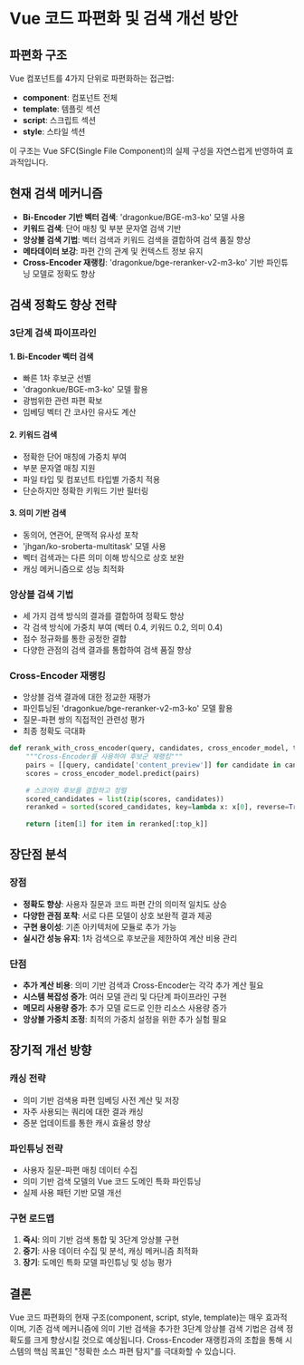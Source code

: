 # Vue 코드 파편화 및 검색 개선 방안

## 파편화 구조
Vue 컴포넌트를 4가지 단위로 파편화하는 접근법:
- **component**: 컴포넌트 전체
- **template**: 템플릿 섹션
- **script**: 스크립트 섹션
- **style**: 스타일 섹션

이 구조는 Vue SFC(Single File Component)의 실제 구성을 자연스럽게 반영하여 효과적입니다.

## 현재 검색 메커니즘
- **Bi-Encoder 기반 벡터 검색**: 'dragonkue/BGE-m3-ko' 모델 사용
- **키워드 검색**: 단어 매칭 및 부분 문자열 검색 기반
- **앙상블 검색 기법**: 벡터 검색과 키워드 검색을 결합하여 검색 품질 향상
- **메타데이터 보강**: 파편 간의 관계 및 컨텍스트 정보 유지
- **Cross-Encoder 재랭킹**: 'dragonkue/bge-reranker-v2-m3-ko' 기반 파인튜닝 모델로 정확도 향상

## 검색 정확도 향상 전략

### 3단계 검색 파이프라인

#### 1. Bi-Encoder 벡터 검색
- 빠른 1차 후보군 선별
- 'dragonkue/BGE-m3-ko' 모델 활용
- 광범위한 관련 파편 확보
- 임베딩 벡터 간 코사인 유사도 계산

#### 2. 키워드 검색
- 정확한 단어 매칭에 가중치 부여
- 부분 문자열 매칭 지원
- 파일 타입 및 컴포넌트 타입별 가중치 적용
- 단순하지만 정확한 키워드 기반 필터링

#### 3. 의미 기반 검색
- 동의어, 연관어, 문맥적 유사성 포착
- 'jhgan/ko-sroberta-multitask' 모델 사용
- 벡터 검색과는 다른 의미 이해 방식으로 상호 보완
- 캐싱 메커니즘으로 성능 최적화

### 앙상블 검색 기법
- 세 가지 검색 방식의 결과를 결합하여 정확도 향상
- 각 검색 방식에 가중치 부여 (벡터 0.4, 키워드 0.2, 의미 0.4)
- 점수 정규화를 통한 공정한 결합
- 다양한 관점의 검색 결과를 통합하여 검색 품질 향상

### Cross-Encoder 재랭킹
- 앙상블 검색 결과에 대한 정교한 재평가
- 파인튜닝된 'dragonkue/bge-reranker-v2-m3-ko' 모델 활용
- 질문-파편 쌍의 직접적인 관련성 평가
- 최종 정확도 극대화

```python
def rerank_with_cross_encoder(query, candidates, cross_encoder_model, top_k=3):
    """Cross-Encoder를 사용하여 후보군 재랭킹"""
    pairs = [[query, candidate['content_preview']] for candidate in candidates]
    scores = cross_encoder_model.predict(pairs)
    
    # 스코어와 후보를 결합하고 정렬
    scored_candidates = list(zip(scores, candidates))
    reranked = sorted(scored_candidates, key=lambda x: x[0], reverse=True)
    
    return [item[1] for item in reranked[:top_k]]
```

## 장단점 분석

### 장점
- **정확도 향상**: 사용자 질문과 코드 파편 간의 의미적 일치도 상승
- **다양한 관점 포착**: 서로 다른 모델이 상호 보완적 결과 제공
- **구현 용이성**: 기존 아키텍처에 모듈로 추가 가능
- **실시간 성능 유지**: 1차 검색으로 후보군을 제한하여 계산 비용 관리

### 단점
- **추가 계산 비용**: 의미 기반 검색과 Cross-Encoder는 각각 추가 계산 필요
- **시스템 복잡성 증가**: 여러 모델 관리 및 다단계 파이프라인 구현
- **메모리 사용량 증가**: 추가 모델 로드로 인한 리소스 사용량 증가
- **앙상블 가중치 조정**: 최적의 가중치 설정을 위한 추가 실험 필요

## 장기적 개선 방향

### 캐싱 전략
- 의미 기반 검색용 파편 임베딩 사전 계산 및 저장
- 자주 사용되는 쿼리에 대한 결과 캐싱
- 증분 업데이트를 통한 캐시 효율성 향상

### 파인튜닝 전략
- 사용자 질문-파편 매칭 데이터 수집
- 의미 기반 검색 모델의 Vue 코드 도메인 특화 파인튜닝
- 실제 사용 패턴 기반 모델 개선

### 구현 로드맵
1. **즉시**: 의미 기반 검색 통합 및 3단계 앙상블 구현
2. **중기**: 사용 데이터 수집 및 분석, 캐싱 메커니즘 최적화
3. **장기**: 도메인 특화 모델 파인튜닝 및 성능 평가

## 결론

Vue 코드 파편화의 현재 구조(component, script, style, template)는 매우 효과적이며, 기존 검색 메커니즘에 의미 기반 검색을 추가한 3단계 앙상블 검색 기법은 검색 정확도를 크게 향상시킬 것으로 예상됩니다. Cross-Encoder 재랭킹과의 조합을 통해 시스템의 핵심 목표인 "정확한 소스 파편 탐지"를 극대화할 수 있습니다.